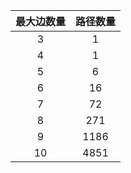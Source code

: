 | 最大边数量 | 路径数量 |
| :--------: | :------: |
|     3      |    1     |
|     4      |    1     |
|     5      |    6     |
|     6      |    16    |
|     7      |    72    |
|     8      |   271    |
|     9      |   1186   |
|     10     |   4851   |

